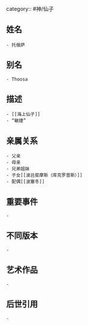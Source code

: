 category:: #神/仙子
## 姓名
	- 托俄萨
## 别名
	- Thoosa
## 描述
	- [[海上仙子]]
	- “敏捷”
## 亲属关系
	- 父亲
	- 母亲
	- 兄弟姐妹
	- 子女[[波吕斐摩斯（库克罗普斯）]]
	- 配偶[[波塞冬]]
## 重要事件
	-
## 不同版本
	-
## 艺术作品
	-
## 后世引用
	-
